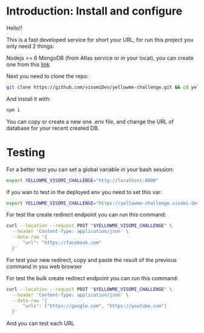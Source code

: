 # Introduction: Install and configure

Hello!!

This is a fast developed service for short your URL, for run this project you only need 2 things:

Nodejs >= 6
MongoDB (from Atlas service or in your local), you can create one from this [link](https://cloud.mongodb.com/)

Next you need to clone the repo:

```bash
git clone https://github.com/visomiDev/yellowme-challenge.git && cd yellowme-challenge
```

And install it with:

```bash
npm i
```

You can copy or create a new one .env file, and change the URL of database for your recent created DB.

# Testing

For a better test you can set a global variable in your bash session:

```bash
export YELLOWME_VISOMI_CHALLENGE="http://localhost:8000"
```

if you wan to test in the deployed env you need to set this var:

```bash
export YELLOWME_VISOMI_CHALLENGE="https://yellowme-challenge.visomi.dev"
```

For test the create redirect endpoint you can run this command:

```bash
curl --location --request POST "$YELLOWME_VISOMI_CHALLENGE" \
  --header 'Content-Type: application/json' \
  --data-raw '{
      "url": "https://facebook.com"
  }'
```

For test your new redirect, copy and paste the result of the previous command in you web browser

For test the bulk create redirect endpoint you can run this command:

```bash
curl --location --request POST "$YELLOWME_VISOMI_CHALLENGE" \
  --header 'Content-Type: application/json' \
  --data-raw '{
      "urls": ["https://google.com", "https://youtube.com"]
  }'
```

And you can test each URL
